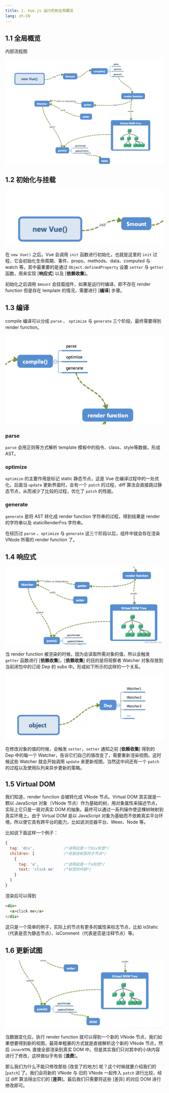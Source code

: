 ```yaml
---
title: 1. Vue.js 运行机制全局概览
lang: zh-CN
---
```


## 1.1 全局概览

内部流程图

![flowChart](./img/glob.png)

## 1.2 初始化与挂载

![init](./img/init.png)

在 `new Vue()` 之后。Vue 会调用 `init` 函数进行初始化，也就是这里的 `init` 过程，它会初始化生命周期、事件、props、methods、data、computed 与 watch 等。其中最重要的是通过 `Object.definedProperty` 设置 `setter` 与 `getter` 函数，用来实现 [**响应式**] 以及 [**依赖收集**]。

初始化之后调用 `$mount` 会挂载组件，如果是运行时编译，即不存在 render function 但是存在 template 的情况，需要进行 [**编译**] 步骤。

## 1.3 编译

compile 编译可以分成 `parse` 、 `optimize` 与 `generate` 三个阶段，最终需要得到 render function。

![编译](./img/compile.png)

### parse

`parse` 会用正则等方式解析 template 模板中的指令、class、style等数据，形成 AST。

### optimize

`optimize` 的主要作用是标记 static 静态节点，这是 Vue 在编译过程中的一处优化，后面当 `update` 更新界面时，会有一个 `patch` 的过程，diff 算法会直接跳过静态节点，从而减少了比较的过程，优化了 `patch` 的性能。

### generate

`generate` 是将 AST 转化成 render function 字符串的过程，得到结果是 render 的字符串以及 staticRenderFns 字符串。

在经历过 `parse` 、`optimize` 与 `generate` 这三个阶段以后，组件中就会存在渲染 VNode 所需的 render function 了。

## 1.4 响应式

![响应式](./img/reactive.png)

当 render function 被渲染的时候，因为会读取所需对象的值，所以会触发 `getter` 函数进行 [**依赖收集**]，[**依赖收集**] 的目的是将观察者 Watcher 对象存放到当前闭包中的订阅 Dep 的 subs 中。形成如下所示的这样的一个关系。

![依赖收集](./img/Dep.png)

在修改对象的值的时候，会触发 `setter`，`setter` 通知之前 [**依赖收集**] 得到的 Dep 中的每一个 Watcher，告诉它们自己的值改变了，需要重新渲染视图。这时候这些 Watcher 就会开始调用 `update` 来更新视图，当然这中间还有一个 `patch` 的过程以及使用队列来异步更新的策略。

## 1.5 Virtual DOM

我们知道，render function 会被转化成 VNode 节点。Virtual DOM 其实就是一颗以 JavaScript 对象（VNode 节点）作为基础的树，用对象属性来描述节点，实际上它只是一层对真实 DOM 的抽象。最终可以通过一系列操作使这棵树映射到真实环境上。由于 Virtual DOM 是以 JavaScript 对象为基础而不依赖真实平台环境，所以使它具有跨平台的能力，比如说浏览器平台、Weex、Node 等。

比如说下面这样一个例子：

```js
{
  tag: 'div',             /*说明这是一个div标签*/
  children: [             /*存放该标签的子节点*/
    {
      tag: 'a',           /*说明这是一个a标签*/
      text: 'click me'    /*标签的内容*/
    }
  ]
}
```

渲染后可以得到

```html
<div>
  <a>click me</a>
</div>
```

这只是一个简单的例子，实际上的节点有更多的属性来标志节点，比如 isStatic（代表是否为静态节点）、isComment（代表是否是注释节点）等。

## 1.6 更新试图

![update](./img/update.png)

当数据变化后，执行 render function 就可以得到一个新的 VNode 节点，我们如果想要得到新的视图，最简单粗暴的方式就是直接解析这个新的 VNode 节点，然后 `innerHTML` 直接全部渲染到真实 DOM 中。但是其实我们只对其中的小块内容进行了修改，这样做似乎有些 [**浪费**]。

那么我们为什么不能只修改那些 [改变了的地方] 呢？这个时候就要介绍我们的 [`patch`] 了。我们会将新的 VNode 与 旧的 VNode 一起传入 `patch` 进行比较，经过 diff 算法得出它们的 [**差异**]。最后我们只需要将这些 [差异] 的对应 DOM 进行修改即可。
